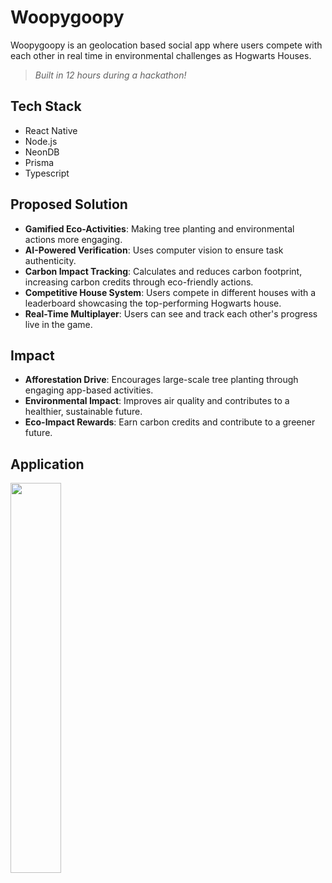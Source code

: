 # Woopygoopy

Woopygoopy is an geolocation based social app where users compete
with each other in real time in environmental challenges
as Hogwarts Houses.

> _Built in 12 hours during a hackathon!_

## Tech Stack

- React Native  
- Node.js
- NeonDB
- Prisma
- Typescript

## Proposed Solution

- **Gamified Eco-Activities**: Making tree planting and environmental actions more engaging.  
- **AI-Powered Verification**: Uses computer vision to ensure task authenticity.  
- **Carbon Impact Tracking**: Calculates and reduces carbon footprint, increasing carbon credits through eco-friendly actions.  
- **Competitive House System**: Users compete in different houses with a leaderboard showcasing the top-performing Hogwarts house.  
- **Real-Time Multiplayer**: Users can see and track each other's progress live in the game.  

## Impact

- **Afforestation Drive**: Encourages large-scale tree planting through engaging app-based activities.  
- **Environmental Impact**: Improves air quality and contributes to a healthier, sustainable future.  
- **Eco-Impact Rewards**: Earn carbon credits and contribute to a greener future.  

## Application 

<img src="https://github.com/user-attachments/assets/2f32a422-0923-4383-86e7-ed9c38b077f9" style="width: 40%; aspect-ratio: 16/9; display: inline-block;" />
